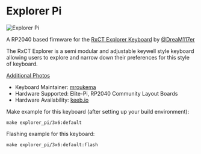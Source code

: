 # Explorer Pi

![Explorer Pi](https://i.imgur.com/fRFAessh.jpg)



A RP2040 based firmware for the [RxCT Explorer Keyboard](https://github.com/DreaM117er/Explorer-Keyboard-RxCT) by [@DreaM117er](https://github.com/DreaM117er)

The RxCT Explorer is a semi modular and adjustable keywell style keyboard allowing users to explore and narrow down their preferences for this style of keyboard. 

[Additional Photos](https://imgur.com/a/PCJynVG)

* Keyboard Maintainer: [mroukema](https://github.com/mroukema)
* Hardware Supported: Elite-Pi, RP2040 Community Layout Boards
* Hardware Availability: [keeb.io](https://keeb.io/products/elite-pi-usb-c-pro-micro-replacement-rp2040)

Make example for this keyboard (after setting up your build environment):

    make explorer_pi/3x6:default

Flashing example for this keyboard:

    make explorer_pi/3x6:default:flash

